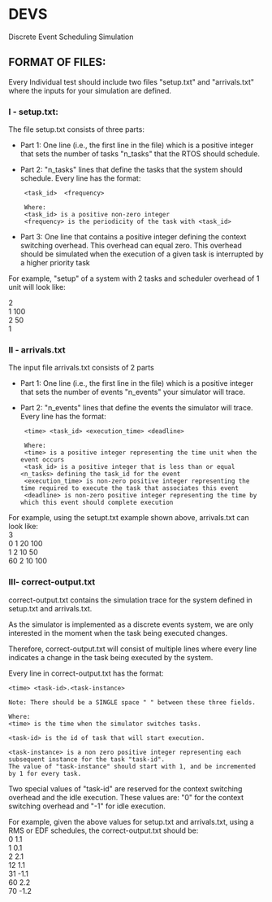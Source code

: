 # DEVS
Discrete Event Scheduling Simulation

## FORMAT OF FILES:
 
Every Individual test should include two files "setup.txt" and
"arrivals.txt" where the inputs for your simulation are defined. 

### I - setup.txt:

The file setup.txt consists of three parts:
 - Part 1: One line (i.e., the first line in the file) which is a positive
		integer that sets the number of tasks "n_tasks" that the RTOS should schedule.

 - Part 2: "n_tasks" lines that define the tasks that the system should schedule.
		Every line has the format:

		<task_id>  <frequency>

		Where:
		<task_id> is a positive non-zero integer  
		<frequency> is the periodicity of the task with <task_id>  

 - Part 3: One line that contains a positive integer defining the context
		switching overhead. This overhead can equal zero. This overhead should be
		simulated when the execution of a given task is interrupted by a higher
		priority task

For example, "setup" of a system with 2 tasks and scheduler overhead of 1 unit will look like:    

2  
1 100  
2 50   
1  


### II - arrivals.txt

The input file arrivals.txt consists of 2 parts 

 - Part 1: One line (i.e., the first line in the file) which is a positive
		integer that sets the number of events "n_events" your simulator will trace.

 - Part 2: "n_events" lines that define the events the simulator will trace.
		Every line has the format: 

		<time> <task_id> <execution_time> <deadline>

	    Where:    
		<time> is a positive integer representing the time unit when the event occurs   
		<task_id> is a positive integer that is less than or equal <n_tasks> defining the task_id for the event    
		<execution_time> is non-zero positive integer representing the time required to execute the task that associates this event  
		<deadline> is non-zero positive integer representing the time by which this event should complete execution  

For example, using the setupt.txt example shown above, arrivals.txt can look like:  
3  
0 1 20 100  
1 2 10 50  
60 2 10 100  

### III- correct-output.txt   

correct-output.txt contains the simulation trace for the system defined in setup.txt and arrivals.txt.  

As the simulator is implemented as a discrete events system, we are only interested in the moment when the task being executed changes.  

Therefore, correct-output.txt will consist of multiple lines where every line indicates a change in the task being executed by the system.   

Every line in correct-output.txt has the format:

	<time> <task-id>.<task-instance>

	Note: There should be a SINGLE space " " between these three fields.

	Where:
	<time> is the time when the simulator switches tasks. 

	<task-id> is the id of task that will start execution.

	<task-instance> is a non zero positive integer representing each subsequent instance for the task "task-id".  
	The value of "task-instance" should start with 1, and be incremented by 1 for every task.  

Two special values of "task-id" are reserved for the context switching overhead and the idle execution. These values are: "0" for the context switching overhead and "-1" for idle execution.

For example, given the above values for setup.txt and arrivals.txt, using a RMS or EDF schedules, the correct-output.txt should be:  
0 1.1  
1 0.1  
2 2.1  
12 1.1  
31 -1.1  
60 2.2  
70 -1.2  
